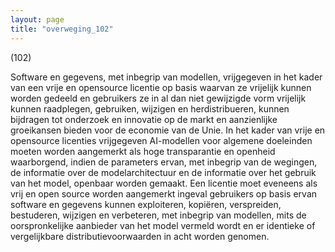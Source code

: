 ```yaml
---
layout: page
title: "overweging_102"
---
```


(102)

Software en gegevens, met inbegrip van modellen, vrijgegeven in het kader van een vrije en opensource licentie op basis waarvan ze vrijelijk kunnen worden gedeeld en gebruikers ze in al dan niet gewijzigde vorm vrijelijk kunnen raadplegen, gebruiken, wijzigen en herdistribueren, kunnen bijdragen tot onderzoek en innovatie op de markt en aanzienlijke groeikansen bieden voor de economie van de Unie. In het kader van vrije en opensource licenties vrijgegeven AI-modellen voor algemene doeleinden moeten worden aangemerkt als hoge transparantie en openheid waarborgend, indien de parameters ervan, met inbegrip van de wegingen, de informatie over de modelarchitectuur en de informatie over het gebruik van het model, openbaar worden gemaakt. Een licentie moet eveneens als vrij en open source worden aangemerkt ingeval gebruikers op basis ervan software en gegevens kunnen exploiteren, kopiëren, verspreiden, bestuderen, wijzigen en verbeteren, met inbegrip van modellen, mits de oorspronkelijke aanbieder van het model vermeld wordt en er identieke of vergelijkbare distributievoorwaarden in acht worden genomen.